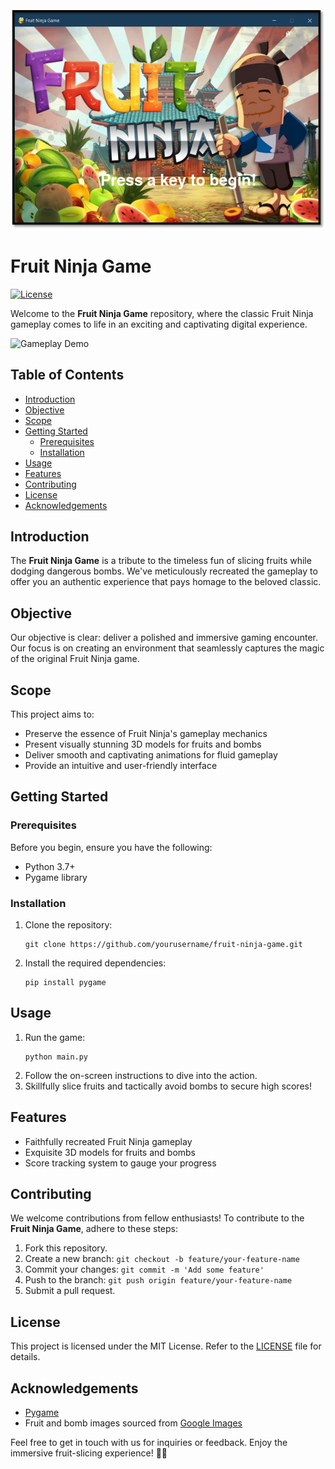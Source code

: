 <!DOCTYPE html>
<html lang="en">
<head>
<meta charset="UTF-8">
<meta name="viewport" content="width=device-width, initial-scale=1.0">

<link rel="stylesheet" href="styles.css">
</head>
<body>
  <div class="banner">
    <img src="https://github.com/SaurabSharma09/Fruit-Ninja-Game/blob/main/Preview-image.png" alt="Fruit Ninja Game" width="600">
  </div>

  <h1 class="title">Fruit Ninja Game</h1>
  <p class="badge">
    <a href="LICENSE">
      <img src="https://github.com/SaurabSharma09/Fruit-Ninja-Game/blob/main/preview.mkv" alt="License">
    </a>
  </p>

  <div class="centered">
    <p class="intro">Welcome to the <strong>Fruit Ninja Game</strong> repository, where the classic Fruit Ninja gameplay comes to life in an exciting and captivating digital experience.</p>
  </div>

  <div class="centered">
    <img src="demo.gif" alt="Gameplay Demo" width="800">
  </div>

  <h2 class="section-title">Table of Contents</h2>
  <ul class="table-of-contents">
    <li><a href="#introduction">Introduction</a></li>
    <li><a href="#objective">Objective</a></li>
    <li><a href="#scope">Scope</a></li>
    <li><a href="#getting-started">Getting Started</a>
      <ul>
        <li><a href="#prerequisites">Prerequisites</a></li>
        <li><a href="#installation">Installation</a></li>
      </ul>
    </li>
    <li><a href="#usage">Usage</a></li>
    <li><a href="#features">Features</a></li>
    <li><a href="#contributing">Contributing</a></li>
    <li><a href="#license">License</a></li>
    <li><a href="#acknowledgements">Acknowledgements</a></li>
  </ul>

  <div id="introduction" class="section">
    <h2 class="section-title">Introduction</h2>
    <p>The <strong>Fruit Ninja Game</strong> is a tribute to the timeless fun of slicing fruits while dodging dangerous bombs. We've meticulously recreated the gameplay to offer you an authentic experience that pays homage to the beloved classic.</p>
  </div>

  <div id="objective" class="section">
    <h2 class="section-title">Objective</h2>
    <p>Our objective is clear: deliver a polished and immersive gaming encounter. Our focus is on creating an environment that seamlessly captures the magic of the original Fruit Ninja game.</p>
  </div>

  <div id="scope" class="section">
    <h2 class="section-title">Scope</h2>
    <p>This project aims to:</p>
    <ul>
      <li>Preserve the essence of Fruit Ninja's gameplay mechanics</li>
      <li>Present visually stunning 3D models for fruits and bombs</li>
      <li>Deliver smooth and captivating animations for fluid gameplay</li>
      <li>Provide an intuitive and user-friendly interface</li>
    </ul>
  </div>

  <div id="getting-started" class="section">
    <h2 class="section-title">Getting Started</h2>
    <div class="subsection">
      <h3 class="subsection-title">Prerequisites</h3>
      <p>Before you begin, ensure you have the following:</p>
      <ul>
        <li>Python 3.7+</li>
        <li>Pygame library</li>
      </ul>
    </div>
    <div class="subsection">
      <h3 class="subsection-title">Installation</h3>
      <ol>
        <li>Clone the repository:</li>
        <pre><code>git clone https://github.com/yourusername/fruit-ninja-game.git</code></pre>
        <li>Install the required dependencies:</li>
        <pre><code>pip install pygame</code></pre>
      </ol>
    </div>
  </div>

  <div id="usage" class="section">
    <h2 class="section-title">Usage</h2>
    <ol>
      <li>Run the game:</li>
      <pre><code>python main.py</code></pre>
      <li>Follow the on-screen instructions to dive into the action.</li>
      <li>Skillfully slice fruits and tactically avoid bombs to secure high scores!</li>
    </ol>
  </div>

  <div id="features" class="section">
    <h2 class="section-title">Features</h2>
    <ul>
      <li>Faithfully recreated Fruit Ninja gameplay</li>
      <li>Exquisite 3D models for fruits and bombs</li>
      <li>Score tracking system to gauge your progress</li>
    </ul>
  </div>

  <div id="contributing" class="section">
    <h2 class="section-title">Contributing</h2>
    <p>We welcome contributions from fellow enthusiasts! To contribute to the <strong>Fruit Ninja Game</strong>, adhere to these steps:</p>
    <ol>
      <li>Fork this repository.</li>
      <li>Create a new branch: <code>git checkout -b feature/your-feature-name</code></li>
      <li>Commit your changes: <code>git commit -m 'Add some feature'</code></li>
      <li>Push to the branch: <code>git push origin feature/your-feature-name</code></li>
      <li>Submit a pull request.</li>
    </ol>
  </div>

  <div id="license" class="section">
    <h2 class="section-title">License</h2>
    <p>This project is licensed under the MIT License. Refer to the <a href="LICENSE">LICENSE</a> file for details.</p>
  </div>

  <div id="acknowledgements" class="section">
    <h2 class="section-title">Acknowledgements</h2>
    <ul>
      <li><a href="https://www.pygame.org/">Pygame</a></li>
      <li>Fruit and bomb images sourced from <a href="https://www.google.com/imghp">Google Images</a></li>
    </ul>
  </div>

  <div class="centered">
    <p class="outro">Feel free to get in touch with us for inquiries or feedback. Enjoy the immersive fruit-slicing experience! 🍉🔪</p>
  </div>

  <script src="script.js"></script>
</body>
</html>
